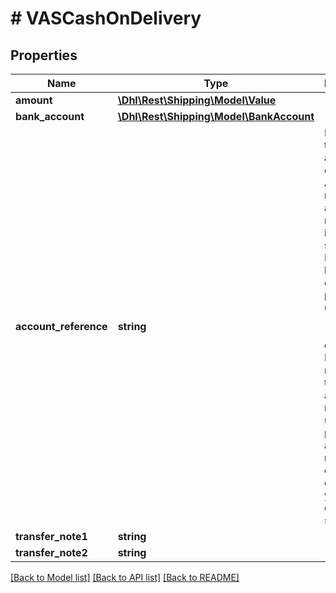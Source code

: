# # VASCashOnDelivery

## Properties

Name | Type | Description | Notes
------------ | ------------- | ------------- | -------------
**amount** | [**\Dhl\Rest\Shipping\Model\Value**](Value.md) |  | [optional]
**bank_account** | [**\Dhl\Rest\Shipping\Model\BankAccount**](BankAccount.md) |  | [optional]
**account_reference** | **string** | Reference to bank account details. Account references are maintained in customer settings in Post &amp; DHL business customer portal under Ship -&gt; Settings -&gt; Cash on delivery. Please note, that the default account reference is used if the provided account reference does not exist in your customer settings! | [optional]
**transfer_note1** | **string** |  |
**transfer_note2** | **string** |  | [optional]

[[Back to Model list]](../../README.md#models) [[Back to API list]](../../README.md#endpoints) [[Back to README]](../../README.md)
